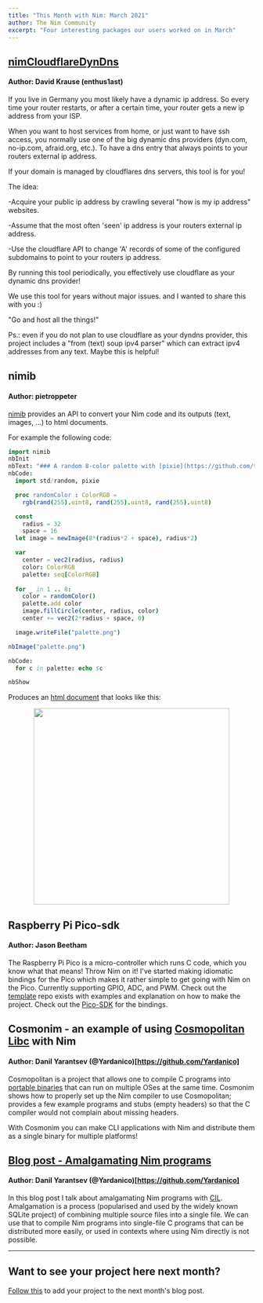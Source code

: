 ```yaml
---
title: "This Month with Nim: March 2021"
author: The Nim Community
excerpt: "Four interesting packages our users worked on in March"
---
```



## [nimCloudflareDynDns](https://github.com/enthus1ast/nimCloudflareDynDns)

#### Author: David Krause (enthus1ast)
If you live in Germany you most likely have a dynamic ip address. So every time your router restarts, or after a certain time, your router gets a new ip address from your ISP.

When you want to host services from home, or just want to have ssh access, you normally use one of the big dynamic dns providers (dyn.com, no-ip.com, afraid.org, etc.).
To have a dns entry that always points to your routers external ip address.

If your domain is managed by cloudflares dns servers, this tool is for you!

The idea:

-Acquire your public ip address by crawling several "how is my ip address" websites.

-Assume that the most often 'seen' ip address is your routers external ip address.

-Use the cloudflare API to change 'A' records of some of the configured subdomains to point to your routers ip address.

By running this tool periodically, you effectively use
cloudflare as your dynamic dns provider!

We use this tool for years without major issues.
and I wanted to share this with you :)

"Go and host all the things!"

Ps.: even if you do not plan to use cloudflare as your dyndns provider, this project includes a "from (text) soup ipv4 parser" which can extract ipv4 addresses from any text.
Maybe this is helpful!

## nimib

#### Author: pietroppeter

[nimib](https://github.com/pietroppeter/nimib) provides an API to convert your Nim code and its outputs (text, images, ...) to html documents.

For example the following code:
```nim
import nimib
nbInit
nbText: "### A random 8-color palette with [pixie](https://github.com/treeform/pixie)"
nbCode:
  import std/random, pixie

  proc randomColor : ColorRGB =
    rgb(rand(255).uint8, rand(255).uint8, rand(255).uint8)

  const
    radius = 32
    space = 16
  let image = newImage(8*(radius*2 + space), radius*2)

  var
    center = vec2(radius, radius)
    color: ColorRGB
    palette: seq[ColorRGB]
  
  for _ in 1 .. 8:
    color = randomColor()
    palette.add color
    image.fillCircle(center, radius, color)
    center += vec2(2*radius + space, 0)

  image.writeFile("palette.png")

nbImage("palette.png")

nbCode:
  for c in palette: echo $c

nbShow
```
Produces an [html document](https://pietroppeter.github.io/nblog/drafts/random_palette.html) that looks like this:
<p style="text-align: center;">
  <img width="auto" height="400" src="{{ site.baseurl }}/assets/thismonthwithnim/2021-04/nimib.png">
</p>

## Raspberry Pi Pico-sdk

#### Author: Jason Beetham

The Raspberry Pi Pico is a micro-controller which runs C code, which you know what that means!
Throw Nim on it!
I've started making idiomatic bindings for the Pico which makes it rather simple to get going with Nim on the Pico.
Currently supporting GPIO, ADC, and PWM.
Check out the [template](https://github.com/beef331/picotemplate) repo exists with examples and explanation on how to make the project.
Check out the [Pico-SDK](https://github.com/beef331/picostdlib) for the bindings.

## Cosmonim - an example of using [Cosmopolitan Libc](https://justine.lol/cosmopolitan/index.html) with Nim

#### Author: Danil Yarantsev (@Yardanico)[https://github.com/Yardanico]

Cosmopolitan is a project that allows one to compile C programs into [portable binaries](https://justine.lol/ape.html) that can run on multiple OSes at the same time.
Cosmonim shows how to properly set up the Nim compiler to use Cosmopolitan; provides a few example programs and stubs (empty headers) so that the C compiler would not complain about missing headers.

With Cosmonim you can make CLI applications with Nim and distribute them as a single binary for multiple platforms!

## [Blog post - Amalgamating Nim programs](https://zen.su/posts/amalgamating-nim-programs/)

#### Author: Danil Yarantsev (@Yardanico)[https://github.com/Yardanico]

In this blog post I talk about amalgamating Nim programs with [CIL](https://github.com/cil-project/cil).
Amalgamation is a process (popularised and used by the widely known SQLite project) of combining multiple source files into a single file.
We can use that to compile Nim programs into single-file C programs that can be distributed more easily, or used in contexts where using Nim directly is not possible.


----

## Want to see your project here next month?

[Follow this](https://github.com/beef331/website) to add your project to the next month's blog post.
